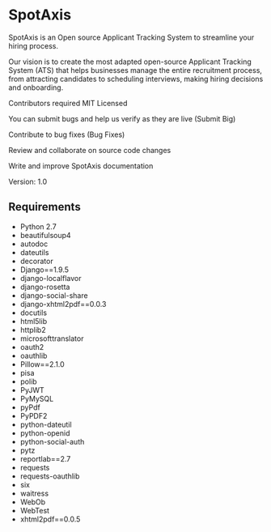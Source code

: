 # SpotAxis

SpotAxis is an Open source Applicant Tracking System to streamline your hiring process.

Our vision is to create the most adapted open-source Applicant Tracking System (ATS) that helps businesses manage the entire recruitment process, from attracting candidates to scheduling interviews, making hiring decisions and onboarding.

Contributors required
MIT Licensed

You can submit bugs  and help us verify as they are live (Submit Big)

Contribute to bug fixes (Bug Fixes)

Review and collaborate on source code changes

Write and improve SpotAxis documentation

Version: 1.0 

## Requirements ##

* Python 2.7
* beautifulsoup4
* autodoc
* dateutils
* decorator
* Django==1.9.5
* django-localflavor
* django-rosetta
* django-social-share
* django-xhtml2pdf==0.0.3
* docutils
* html5lib
* httplib2
* microsofttranslator
* oauth2
* oauthlib
* Pillow==2.1.0
* pisa
* polib
* PyJWT
* PyMySQL
* pyPdf
* PyPDF2
* python-dateutil
* python-openid
* python-social-auth
* pytz
* reportlab==2.7
* requests
* requests-oauthlib
* six
* waitress
* WebOb
* WebTest
* xhtml2pdf==0.0.5
